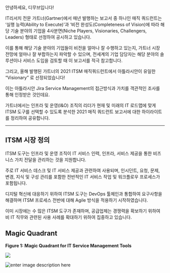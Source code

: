 

안녕하세요, 디무브입니다!

IT리서치 전문 가트너(Gartner)에서 매년 발행하는 보고서 중 하나인 매직 쿼드런트는 ‘실행 능력(Ability to Execute)'과 ‘비전 완성도(Completeness of Vision)에 따라 해당 기술 분야의 기업을 4사분면(Niche Players, Visionaries, Challengers, Leaders) 형태로 선정하여 공시하고 있습니다.

이를 통해 해당 기술 분야의 기업들이 비전을 얼마나 잘 수행하고 있는지, 가트너 시장 전망에 얼마나 잘 부합하는지 파악할 수 있으며, 전세계의 기업 담당자는 해당 분야의 솔루션이나 서비스 도입을 검토할 때 이 보고서를 적극 참고합니다.

그리고, 올해 발행된 가트너의 2021 ITSM 매직쿼드런트에서 아틀라시안이 유일한 “Visionary” 로 선정되었습니다!

이는 아틀라시안 Jira Service Management의 접근방식과 가치를 객관적인 조사를 통해 인정받은 것인데요.

가트너에서는 인프라 및 운영(I&O) 조직의 리더가 현재 및 미래의 IT 로드맵에 맞게 ITSM 도구를 선택할 수 있도록 분석한 2021 매직 쿼드런트 보고서에 대한 하이라이트를 정리하여 공유합니다.

---
## ITSM 시장 정의

ITSM 도구는 인프라 및 운영 조직이 IT 서비스 인력, 인프라, 서비스 제공을 통한 비즈니스 가치 전달을 관리하는 것을 지원합니다.

주로 IT 서비스 데스크 및 IT 서비스 제공과 관련하여 사용되며, 인시던트, 요청, 문제, 변경, 지식 및 구성 관리를 포함한 전반적인 IT 서비스 작업 및 워크플로우 프로세스가 포함됩니다.

디지털 혁신에 대응하기 위하여 ITSM 도구는 DevOps 툴체인과 통합하여 요구사항을 해결하며 ITSM 프로세스 전반에 대해 Agile 방식을 적용하기 시작하였습니다.

이미 시장에는 수 많은 ITSM 도구가 존재하며, 공급업체는 경쟁력을 확보하기 위하여 비 IT 직무와 관련된 사용 사례를 확대하기 위하여 집중하고 있습니다.



## Magic Quadrant

**Figure 1: Magic Quadrant for IT Service Management Tools**

![](blob:https://dmove.atlassian.net/b17bb33d-af81-4e31-b650-a2d42d067489#media-blob-url=true&id=71e26ac1-3b94-478f-bd32-f753afc2248c&collection=contentId-403211091&contextId=403211091&mimeType=image%2Fpng&name=image-20210915-033400.png&size=32907&width=570&height=592&alt=)

![enter image description here](https://static.ziftsolutions.com/files/8a9982117bb7901b017bc4167537191b/thamb.png)
<!--stackedit_data:
eyJoaXN0b3J5IjpbOTI5ODUyODQ1LDcyNzg0NDE0NywxNzMzMj
c4ODQzXX0=
-->